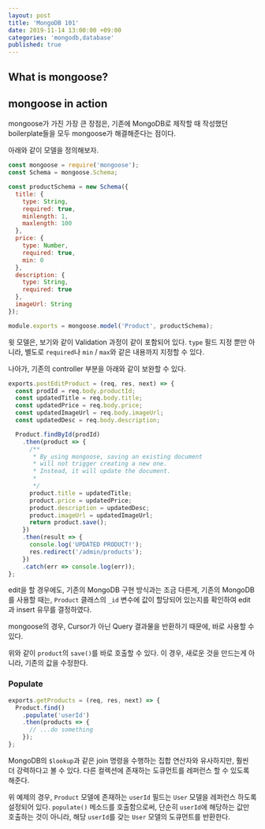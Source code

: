 ```yaml
---
layout: post
title: 'MongoDB 101'
date: 2019-11-14 13:00:00 +09:00
categories: 'mongodb,database'
published: true
---
```


## What is mongoose?

## mongoose in action

mongoose가 가진 가장 큰 장점은, 기존에 MongoDB로 제작할 때 작성했던 boilerplate들을 모두 mongoose가 해결해준다는 점이다.

아래와 같이 모델을 정의해보자.

```javascript
const mongoose = require('mongoose');
const Schema = mongoose.Schema;

const productSchema = new Schema({
  title: {
    type: String,
    required: true,
    minlength: 1,
    maxlength: 100
  },
  price: {
    type: Number,
    required: true,
    min: 0
  },
  description: {
    type: String,
    required: true
  },
  imageUrl: String
});

module.exports = mongoose.model('Product', productSchema);
```

윗 모델은, 보기와 같이 Validation 과정이 같이 포함되어 있다. `type` 필드 지정 뿐만 아니라, 별도로 `required`나 `min` / `max`와 같은 내용까지 지정할 수 있다.

나아가, 기존의 controller 부분을 아래와 같이 보완할 수 있다.

```javascript
exports.postEditProduct = (req, res, next) => {
  const prodId = req.body.productId;
  const updatedTitle = req.body.title;
  const updatedPrice = req.body.price;
  const updatedImageUrl = req.body.imageUrl;
  const updatedDesc = req.body.description;

  Product.findById(prodId)
    .then(product => {
      /**
       * By using mongoose, saving an existing document
       * will not trigger creating a new one.
       * Instead, it will update the document.
       *
       */
      product.title = updatedTitle;
      product.price = updatedPrice;
      product.description = updatedDesc;
      product.imageUrl = updatedImageUrl;
      return product.save();
    })
    .then(result => {
      console.log('UPDATED PRODUCT!');
      res.redirect('/admin/products');
    })
    .catch(err => console.log(err));
};
```

edit을 할 경우에도, 기존의 MongoDB 구현 방식과는 조금 다른게, 기존의 MongoDB를 사용할 때는, `Product` 클래스의 `_id` 변수에 값이 할당되어 있는지를 확인하여 edit과 insert 유무를 결정하였다.

mongoose의 경우, Cursor가 아닌 Query 결과물을 반환하기 때문에, 바로 사용할 수 있다.

위와 같이 `product`의 `save()`를 바로 호출할 수 있다.
이 경우, 새로운 것을 만드는게 아니라, 기존의 값을 수정한다.

### Populate

```javascript
exports.getProducts = (req, res, next) => {
  Product.find()
    .populate('userId')
    .then(products => {
      // ...do something
    });
};
```

MongoDB의 `$lookup`과 같은 join 명령을 수행하는 집합 연산자와 유사하지만, 훨씬 더 강력하다고 볼 수 있다. 다른 컬렉션에 존재하는 도큐먼트를 레퍼런스 할 수 있도록 해준다.

위 예제의 경우, `Product` 모델에 존재하는 `userId` 필드는 `User` 모델을 레퍼런스 하도록 설정되어 있다. `populate()` 메소드를 호출함으로써, 단순히 `userId`에 해당하는 값만 호출하는 것이 아니라, 해당 `userId`를 갖는 `User` 모델의 도큐먼트를 반환한다.

